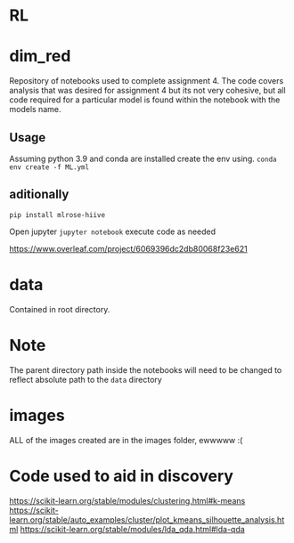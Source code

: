 # RL

# dim_red


Repository of notebooks used to complete assignment 4.  The code covers analysis that was desired for assignment 4 but its not very cohesive, but all code required for a particular model is found within the notebook with the models name. 

## Usage
Assuming python 3.9 and conda are installed create the env using.
`conda env create -f ML.yml`

## aditionally
`pip install mlrose-hiive`


Open jupyter
`jupyter notebook` execute code as needed

https://www.overleaf.com/project/6069396dc2db80068f23e621

# data
Contained in root directory.

# Note
The parent directory path inside the notebooks will need to be changed to reflect absolute path to the `data` directory

# images
ALL of the images created are in the images folder, ewwwww :( 
# Code used to aid in discovery

https://scikit-learn.org/stable/modules/clustering.html#k-means
https://scikit-learn.org/stable/auto_examples/cluster/plot_kmeans_silhouette_analysis.html
https://scikit-learn.org/stable/modules/lda_qda.html#lda-qda
